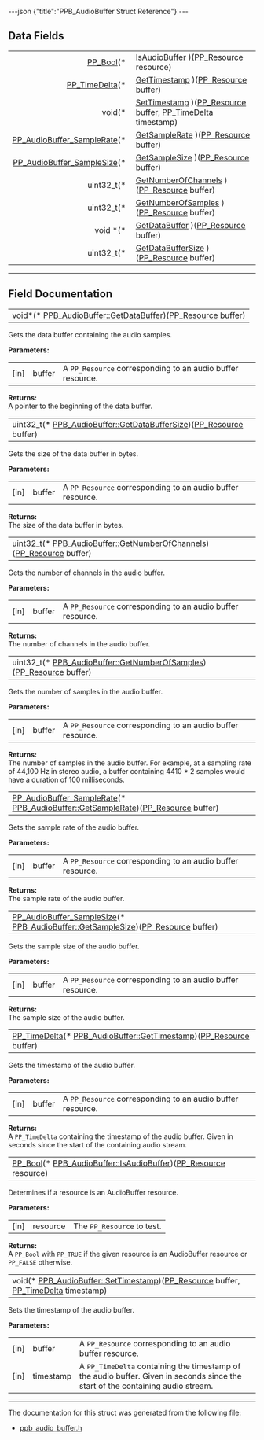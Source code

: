 ---json {"title":"PPB\_AudioBuffer Struct Reference"} ---

Data Fields
-----------

<table><tbody><tr class="odd"><td style="text-align: right;"><a href="/docs/native-client/pepper_beta/c/group___enums#ga4f272d99be14aacafe08dfd4ef830918" class="el">PP_Bool</a>(* </td><td><a href="/docs/native-client/pepper_beta/c/struct_p_p_b___audio_buffer__0__1#a0d62d7fb07cae07004bbc6fbe1f14dcd" class="el">IsAudioBuffer</a> )(<a href="/docs/native-client/pepper_beta/c/group___typedefs#gafdc3895ee80f4750d0d95ae1b677e9b7" class="el">PP_Resource</a> resource)</td></tr><tr class="even"><td style="text-align: right;"><a href="/docs/native-client/pepper_beta/c/group___typedefs#ga3962a5355895925a757f613567e422fa" class="el">PP_TimeDelta</a>(* </td><td><a href="/docs/native-client/pepper_beta/c/struct_p_p_b___audio_buffer__0__1#a1072f128761e1869ca8bd8e31fc18b51" class="el">GetTimestamp</a> )(<a href="/docs/native-client/pepper_beta/c/group___typedefs#gafdc3895ee80f4750d0d95ae1b677e9b7" class="el">PP_Resource</a> buffer)</td></tr><tr class="odd"><td style="text-align: right;">void(* </td><td><a href="/docs/native-client/pepper_beta/c/struct_p_p_b___audio_buffer__0__1#a03113971cf40f80274d4475e335fbea3" class="el">SetTimestamp</a> )(<a href="/docs/native-client/pepper_beta/c/group___typedefs#gafdc3895ee80f4750d0d95ae1b677e9b7" class="el">PP_Resource</a> buffer, <a href="/docs/native-client/pepper_beta/c/group___typedefs#ga3962a5355895925a757f613567e422fa" class="el">PP_TimeDelta</a> timestamp)</td></tr><tr class="even"><td style="text-align: right;"><a href="/docs/native-client/pepper_beta/c/group___enums#ga78757d4be14d14d17708071a9466afbd" class="el">PP_AudioBuffer_SampleRate</a>(* </td><td><a href="/docs/native-client/pepper_beta/c/struct_p_p_b___audio_buffer__0__1#a69f6c324fcc347f24f064f38a19d2465" class="el">GetSampleRate</a> )(<a href="/docs/native-client/pepper_beta/c/group___typedefs#gafdc3895ee80f4750d0d95ae1b677e9b7" class="el">PP_Resource</a> buffer)</td></tr><tr class="odd"><td style="text-align: right;"><a href="/docs/native-client/pepper_beta/c/group___enums#ga2ba5c3a8eed23fa49a73b218b1bce044" class="el">PP_AudioBuffer_SampleSize</a>(* </td><td><a href="/docs/native-client/pepper_beta/c/struct_p_p_b___audio_buffer__0__1#a71f0374949280835b5db4503c4ef8e15" class="el">GetSampleSize</a> )(<a href="/docs/native-client/pepper_beta/c/group___typedefs#gafdc3895ee80f4750d0d95ae1b677e9b7" class="el">PP_Resource</a> buffer)</td></tr><tr class="even"><td style="text-align: right;">uint32_t(* </td><td><a href="/docs/native-client/pepper_beta/c/struct_p_p_b___audio_buffer__0__1#a6dd92974e5543ade219fff80b8bb1a38" class="el">GetNumberOfChannels</a> )(<a href="/docs/native-client/pepper_beta/c/group___typedefs#gafdc3895ee80f4750d0d95ae1b677e9b7" class="el">PP_Resource</a> buffer)</td></tr><tr class="odd"><td style="text-align: right;">uint32_t(* </td><td><a href="/docs/native-client/pepper_beta/c/struct_p_p_b___audio_buffer__0__1#abba9e5c66fb8fb01771002b9667ec80f" class="el">GetNumberOfSamples</a> )(<a href="/docs/native-client/pepper_beta/c/group___typedefs#gafdc3895ee80f4750d0d95ae1b677e9b7" class="el">PP_Resource</a> buffer)</td></tr><tr class="even"><td style="text-align: right;">void *(* </td><td><a href="/docs/native-client/pepper_beta/c/struct_p_p_b___audio_buffer__0__1#a6c2b7a87ea483ee31950efef6de57201" class="el">GetDataBuffer</a> )(<a href="/docs/native-client/pepper_beta/c/group___typedefs#gafdc3895ee80f4750d0d95ae1b677e9b7" class="el">PP_Resource</a> buffer)</td></tr><tr class="odd"><td style="text-align: right;">uint32_t(* </td><td><a href="/docs/native-client/pepper_beta/c/struct_p_p_b___audio_buffer__0__1#aad58d200bfdd1e1ed1e1cb6884a10570" class="el">GetDataBufferSize</a> )(<a href="/docs/native-client/pepper_beta/c/group___typedefs#gafdc3895ee80f4750d0d95ae1b677e9b7" class="el">PP_Resource</a> buffer)</td></tr></tbody></table>

------------------------------------------------------------------------

Field Documentation
-------------------

<span id="a6c2b7a87ea483ee31950efef6de57201" class="anchor" style="margin: 0;"></span>

<table><tbody><tr class="odd"><td>void*(* <a href="/docs/native-client/pepper_beta/c/struct_p_p_b___audio_buffer__0__1#a6c2b7a87ea483ee31950efef6de57201" class="el">PPB_AudioBuffer::GetDataBuffer</a>)(<a href="/docs/native-client/pepper_beta/c/group___typedefs#gafdc3895ee80f4750d0d95ae1b677e9b7" class="el">PP_Resource</a> buffer)</td></tr></tbody></table>

Gets the data buffer containing the audio samples.

**Parameters:**  
<table><tbody><tr class="odd"><td>[in]</td><td>buffer</td><td>A <code>PP_Resource</code> corresponding to an audio buffer resource.</td></tr></tbody></table>

<!-- -->

**Returns:**  
A pointer to the beginning of the data buffer.

<span id="aad58d200bfdd1e1ed1e1cb6884a10570" class="anchor" style="margin: 0;"></span>

<table><tbody><tr class="odd"><td>uint32_t(* <a href="/docs/native-client/pepper_beta/c/struct_p_p_b___audio_buffer__0__1#aad58d200bfdd1e1ed1e1cb6884a10570" class="el">PPB_AudioBuffer::GetDataBufferSize</a>)(<a href="/docs/native-client/pepper_beta/c/group___typedefs#gafdc3895ee80f4750d0d95ae1b677e9b7" class="el">PP_Resource</a> buffer)</td></tr></tbody></table>

Gets the size of the data buffer in bytes.

**Parameters:**  
<table><tbody><tr class="odd"><td>[in]</td><td>buffer</td><td>A <code>PP_Resource</code> corresponding to an audio buffer resource.</td></tr></tbody></table>

<!-- -->

**Returns:**  
The size of the data buffer in bytes.

<span id="a6dd92974e5543ade219fff80b8bb1a38" class="anchor" style="margin: 0;"></span>

<table><tbody><tr class="odd"><td>uint32_t(* <a href="/docs/native-client/pepper_beta/c/struct_p_p_b___audio_buffer__0__1#a6dd92974e5543ade219fff80b8bb1a38" class="el">PPB_AudioBuffer::GetNumberOfChannels</a>)(<a href="/docs/native-client/pepper_beta/c/group___typedefs#gafdc3895ee80f4750d0d95ae1b677e9b7" class="el">PP_Resource</a> buffer)</td></tr></tbody></table>

Gets the number of channels in the audio buffer.

**Parameters:**  
<table><tbody><tr class="odd"><td>[in]</td><td>buffer</td><td>A <code>PP_Resource</code> corresponding to an audio buffer resource.</td></tr></tbody></table>

<!-- -->

**Returns:**  
The number of channels in the audio buffer.

<span id="abba9e5c66fb8fb01771002b9667ec80f" class="anchor" style="margin: 0;"></span>

<table><tbody><tr class="odd"><td>uint32_t(* <a href="/docs/native-client/pepper_beta/c/struct_p_p_b___audio_buffer__0__1#abba9e5c66fb8fb01771002b9667ec80f" class="el">PPB_AudioBuffer::GetNumberOfSamples</a>)(<a href="/docs/native-client/pepper_beta/c/group___typedefs#gafdc3895ee80f4750d0d95ae1b677e9b7" class="el">PP_Resource</a> buffer)</td></tr></tbody></table>

Gets the number of samples in the audio buffer.

**Parameters:**  
<table><tbody><tr class="odd"><td>[in]</td><td>buffer</td><td>A <code>PP_Resource</code> corresponding to an audio buffer resource.</td></tr></tbody></table>

<!-- -->

**Returns:**  
The number of samples in the audio buffer. For example, at a sampling rate of 44,100 Hz in stereo audio, a buffer containing 4410 \* 2 samples would have a duration of 100 milliseconds.

<span id="a69f6c324fcc347f24f064f38a19d2465" class="anchor" style="margin: 0;"></span>

<table><tbody><tr class="odd"><td><a href="/docs/native-client/pepper_beta/c/group___enums#ga78757d4be14d14d17708071a9466afbd" class="el">PP_AudioBuffer_SampleRate</a>(* <a href="/docs/native-client/pepper_beta/c/struct_p_p_b___audio_buffer__0__1#a69f6c324fcc347f24f064f38a19d2465" class="el">PPB_AudioBuffer::GetSampleRate</a>)(<a href="/docs/native-client/pepper_beta/c/group___typedefs#gafdc3895ee80f4750d0d95ae1b677e9b7" class="el">PP_Resource</a> buffer)</td></tr></tbody></table>

Gets the sample rate of the audio buffer.

**Parameters:**  
<table><tbody><tr class="odd"><td>[in]</td><td>buffer</td><td>A <code>PP_Resource</code> corresponding to an audio buffer resource.</td></tr></tbody></table>

<!-- -->

**Returns:**  
The sample rate of the audio buffer.

<span id="a71f0374949280835b5db4503c4ef8e15" class="anchor" style="margin: 0;"></span>

<table><tbody><tr class="odd"><td><a href="/docs/native-client/pepper_beta/c/group___enums#ga2ba5c3a8eed23fa49a73b218b1bce044" class="el">PP_AudioBuffer_SampleSize</a>(* <a href="/docs/native-client/pepper_beta/c/struct_p_p_b___audio_buffer__0__1#a71f0374949280835b5db4503c4ef8e15" class="el">PPB_AudioBuffer::GetSampleSize</a>)(<a href="/docs/native-client/pepper_beta/c/group___typedefs#gafdc3895ee80f4750d0d95ae1b677e9b7" class="el">PP_Resource</a> buffer)</td></tr></tbody></table>

Gets the sample size of the audio buffer.

**Parameters:**  
<table><tbody><tr class="odd"><td>[in]</td><td>buffer</td><td>A <code>PP_Resource</code> corresponding to an audio buffer resource.</td></tr></tbody></table>

<!-- -->

**Returns:**  
The sample size of the audio buffer.

<span id="a1072f128761e1869ca8bd8e31fc18b51" class="anchor" style="margin: 0;"></span>

<table><tbody><tr class="odd"><td><a href="/docs/native-client/pepper_beta/c/group___typedefs#ga3962a5355895925a757f613567e422fa" class="el">PP_TimeDelta</a>(* <a href="/docs/native-client/pepper_beta/c/struct_p_p_b___audio_buffer__0__1#a1072f128761e1869ca8bd8e31fc18b51" class="el">PPB_AudioBuffer::GetTimestamp</a>)(<a href="/docs/native-client/pepper_beta/c/group___typedefs#gafdc3895ee80f4750d0d95ae1b677e9b7" class="el">PP_Resource</a> buffer)</td></tr></tbody></table>

Gets the timestamp of the audio buffer.

**Parameters:**  
<table><tbody><tr class="odd"><td>[in]</td><td>buffer</td><td>A <code>PP_Resource</code> corresponding to an audio buffer resource.</td></tr></tbody></table>

<!-- -->

**Returns:**  
A `PP_TimeDelta` containing the timestamp of the audio buffer. Given in seconds since the start of the containing audio stream.

<span id="a0d62d7fb07cae07004bbc6fbe1f14dcd" class="anchor" style="margin: 0;"></span>

<table><tbody><tr class="odd"><td><a href="/docs/native-client/pepper_beta/c/group___enums#ga4f272d99be14aacafe08dfd4ef830918" class="el">PP_Bool</a>(* <a href="/docs/native-client/pepper_beta/c/struct_p_p_b___audio_buffer__0__1#a0d62d7fb07cae07004bbc6fbe1f14dcd" class="el">PPB_AudioBuffer::IsAudioBuffer</a>)(<a href="/docs/native-client/pepper_beta/c/group___typedefs#gafdc3895ee80f4750d0d95ae1b677e9b7" class="el">PP_Resource</a> resource)</td></tr></tbody></table>

Determines if a resource is an AudioBuffer resource.

**Parameters:**  
<table><tbody><tr class="odd"><td>[in]</td><td>resource</td><td>The <code>PP_Resource</code> to test.</td></tr></tbody></table>

<!-- -->

**Returns:**  
A `PP_Bool` with `PP_TRUE` if the given resource is an AudioBuffer resource or `PP_FALSE` otherwise.

<span id="a03113971cf40f80274d4475e335fbea3" class="anchor" style="margin: 0;"></span>

<table><tbody><tr class="odd"><td>void(* <a href="/docs/native-client/pepper_beta/c/struct_p_p_b___audio_buffer__0__1#a03113971cf40f80274d4475e335fbea3" class="el">PPB_AudioBuffer::SetTimestamp</a>)(<a href="/docs/native-client/pepper_beta/c/group___typedefs#gafdc3895ee80f4750d0d95ae1b677e9b7" class="el">PP_Resource</a> buffer, <a href="/docs/native-client/pepper_beta/c/group___typedefs#ga3962a5355895925a757f613567e422fa" class="el">PP_TimeDelta</a> timestamp)</td></tr></tbody></table>

Sets the timestamp of the audio buffer.

**Parameters:**  
<table><tbody><tr class="odd"><td>[in]</td><td>buffer</td><td>A <code>PP_Resource</code> corresponding to an audio buffer resource.</td></tr><tr class="even"><td>[in]</td><td>timestamp</td><td>A <code>PP_TimeDelta</code> containing the timestamp of the audio buffer. Given in seconds since the start of the containing audio stream.</td></tr></tbody></table>

------------------------------------------------------------------------

The documentation for this struct was generated from the following file:

-   <a href="/docs/native-client/pepper_beta/c/ppb__audio__buffer_8h/" class="el">ppb_audio_buffer.h</a>
